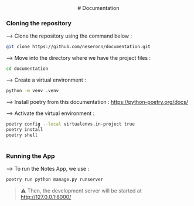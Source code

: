 <div align="center">
# Documentation
</div>

### Cloning the repository

--> Clone the repository using the command below :
```bash
git clone https://github.com/neseronn/documentation.git

```

--> Move into the directory where we have the project files : 
```bash
cd documentation

```

--> Create a virtual environment :
```bash
python -m venv .venv
```
--> Install poetry from this documentation : 
<a>https://python-poetry.org/docs/</a>

--> Activate the virtual environment :
```bash
poetry config --local virtualenvs.in-project true
poetry install
poetry shell
```

#

### Running the App

--> To run the Notes App, we use :
```bash
poetry run python manage.py runserver
```

> ⚠ Then, the development server will be started at http://127.0.0.1:8000/

